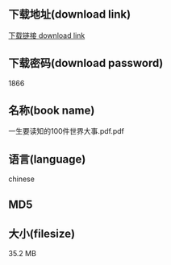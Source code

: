 ## 下载地址(download link)
[下载链接 download link](https://tutu365.netlify.app/?s=%E4%B8%80%E7%94%9F%E8%A6%81%E8%AF%BB%E7%9F%A5%E7%9A%84100%E4%BB%B6%E4%B8%96%E7%95%8C%E5%A4%A7%E4%BA%8B.pdf)

## 下载密码(download password)
1866

## 名称(book name)
一生要读知的100件世界大事.pdf.pdf

## 语言(language)
chinese

## MD5


## 大小(filesize)
35.2 MB
